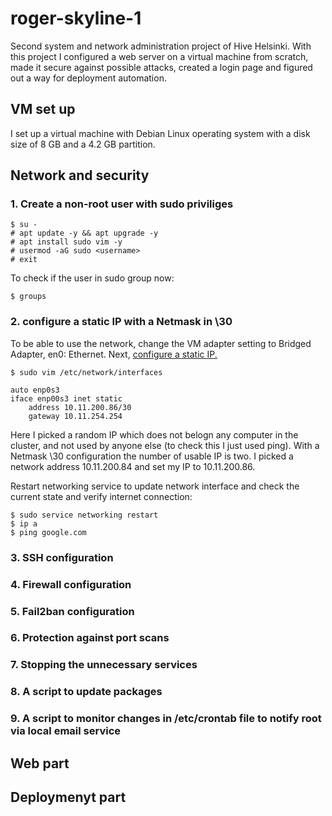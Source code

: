 # roger-skyline-1
Second system and network administration project of Hive Helsinki. With this project I configured a web server on a virtual machine from scratch, made it secure against possible attacks, created a login page and figured out a way for deployment automation.  

## VM set up
I set up a virtual machine with Debian Linux operating system with a disk size of 8 GB and a 4.2 GB partition.

## Network and security
### 1. Create a non-root user with sudo priviliges
``` 
$ su - 
# apt update -y && apt upgrade -y
# apt install sudo vim -y
# usermod -aG sudo <username>
# exit 
```

To check if the user in sudo group now:
```
$ groups
```
### 2. configure a static IP with a Netmask in \30
To be able to use the network, change the VM adapter setting to Bridged Adapter, en0: Ethernet.
Next, [configure a static IP.](https://wiki.debian.org/NetworkConfiguration#Configuring_the_interface_manually)
```
$ sudo vim /etc/network/interfaces
```
```
auto enp0s3
iface enp00s3 inet static
    address 10.11.200.86/30
    gateway 10.11.254.254
```
Here I picked a random IP which does not belogn any computer in the cluster, and not used by anyone else (to check this I just used ping). With a Netmask \30 configuration the number of usable IP is two. I picked a network address 10.11.200.84 and set my IP to 10.11.200.86.

Restart networking service to update network interface and check the current state and verify internet connection:
```
$ sudo service networking restart
$ ip a
$ ping google.com
```

### 3. SSH configuration

### 4. Firewall configuration

### 5. Fail2ban configuration

### 6. Protection against port scans

### 7. Stopping the unnecessary services

### 8. A script to update packages

### 9. A script to monitor changes in /etc/crontab file to notify root via local email service

## Web part

## Deploymenyt part








